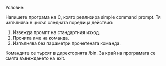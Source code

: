 Условие:

Напишете програма на C, която реализира simple command prompt. 
Тя изпълнява в цикъл следната поредица действия:

1. Извежда промпт на стандартния изход.
2. Прочита име на команда.
3. Изпълнява без параметри прочетената команда.

Командите се търсят в директорията /bin. За край на програмата се смята въвеждането на exit.
